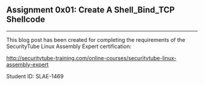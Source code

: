 ## Assignment 0x01: Create A Shell_Bind_TCP Shellcode
---
This blog post has been created for completing the requirements of the SecurityTube Linux Assembly Expert certification:

http://securitytube-training.com/online-courses/securitytube-linux-assembly-expert

Student ID: SLAE-1469
